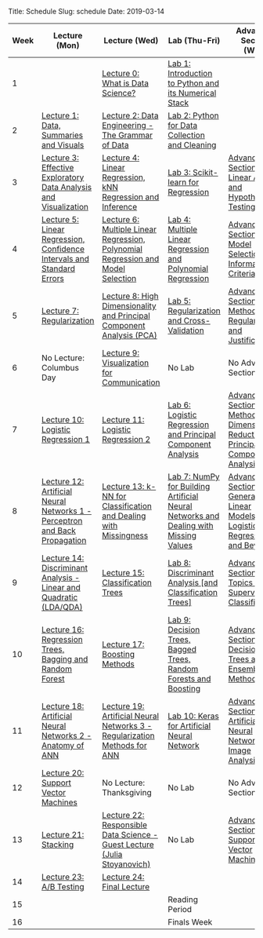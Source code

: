 Title: Schedule
Slug: schedule
Date: 2019-03-14


|Week|Lecture (Mon)|Lecture (Wed)|Lab (Thu-Fri)|Advanced Section (Wed)|Assignment (R:Released Tue - D:Due Wed)|
|-----|-----|-----|-----|-----|-----|
|1|[]({filename}/lectures/lecture1/notebook/README.md)|[Lecture 0: What is Data Science?]({filename}/lectures/lecture0/index.md)|[Lab 1: Introduction to Python and its Numerical Stack]({filename}/labs/lab1/index.md)|[]({filename}/lectures/lecture1/notebook/README.md)|R:HW0|[]({filename}/lectures/lecture1/notebook/README.md)|
|2|[Lecture 1: Data, Summaries and Visuals]({filename}/lectures/lecture1/index.md)|[Lecture 2: Data Engineering - The Grammar of Data]({filename}/lectures/lecture2/index.md)|[Lab 2: Python for Data Collection and Cleaning]({filename}/labs/lab2/index.md)|[]({filename}/lectures/lecture1/notebook/README.md)|R:HW1 - D:HW0|[]({filename}/lectures/lecture1/notebook/README.md)|
|3|[Lecture 3: Effective Exploratory Data Analysis and Visualization]({filename}/lectures/lecture3/index.md)|[Lecture 4: Linear Regression, kNN Regression and Inference]({filename}/lectures/lecture4/index.md)|[Lab 3: Scikit-learn for Regression]({filename}/labs/lab3/index.md)|[Advanced Section 1: Linear Algebra and Hypothesis Testing]({filename}/a_sections/a_section1/index.md)|R:HW2 - D:HW1|[]({filename}/lectures/lecture1/notebook/README.md)|
|4|[Lecture 5: Linear Regression, Confidence Intervals and Standard Errors]({filename}/lectures/lecture5/index.md)|[Lecture 6: Multiple Linear Regression, Polynomial Regression and Model Selection]({filename}/lectures/lecture6/index.md)|[Lab 4: Multiple Linear Regression and Polynomial Regression]({filename}/labs/lab4/index.md)|[Advanced Section 2: Model Selection and Information Criteria]({filename}/a_sections/a_section2/index.md)|R:HW3 - D:HW2|[]({filename}/lectures/lecture1/notebook/README.md)|
|5|[Lecture 7: Regularization]({filename}/lectures/lecture7/index.md)|[Lecture 8:  High Dimensionality and Principal Component Analysis (PCA)]({filename}/lectures/lecture8/index.md)|[Lab 5: Regularization and Cross-Validation]({filename}/labs/lab5/index.md)|[Advanced Section 3: Methods of Regularization and Justifications]({filename}/a_sections/a_section3/index.md)|R:HW4(individual) D:HW3|[]({filename}/lectures/lecture1/notebook/README.md)|
|6|No Lecture: Columbus Day|[Lecture 9: Visualization for Communication]({filename}/lectures/lecture9/index.md)|No Lab|No Advanced Section|No Assignment|[]({filename}/lectures/lecture1/notebook/README.md)|
|7|[Lecture 10: Logistic Regression 1]({filename}/lectures/lecture10/index.md)|[Lecture 11: Logistic Regression 2]({filename}/lectures/lecture11/index.md)|[Lab 6: Logistic Regression and Principal Component Analysis]({filename}/labs/lab6/index.md)|[Advanced Section 4: Methods of Dimensionality Reduction - Principal Component Analysis]({filename}/a_sections/a_section4/index.md)|R:HW5 - D:HW4|[]({filename}/lectures/lecture1/notebook/README.md)|
|8|[Lecture 12:  Artificial Neural Networks 1 - Perceptron and Back Propagation]({filename}/lectures/lecture12/index.md)|[Lecture 13: k-NN for Classification and Dealing with Missingness]({filename}/lectures/lecture13/index.md)|[Lab 7: NumPy for Building Artificial Neural Networks and Dealing with Missing Values]({filename}/labs/lab7/index.md)|[Advanced Section 5: Generalized Linear Models, Logistic Regression and Beyond]({filename}/a_sections/a_section5/index.md)|R:HW6 - D:HW5|[]({filename}/lectures/lecture1/notebook/README.md)|
|9|[Lecture 14: Discriminant Analysis - Linear and Quadratic (LDA/QDA)]({filename}/lectures/lecture14/index.md)|[Lecture 15: Classification Trees]({filename}/lectures/lecture15/index.md)|[Lab 8: Discriminant Analysis [and Classification Trees]]({filename}/labs/lab8/index.md)|[Advanced Section 6: Topics in Supervised Classification]({filename}/a_sections/a_section6/index.md)|R:HW7 - D:HW6|[]({filename}/lectures/lecture1/notebook/README.md)|
|10|[Lecture 16: Regression Trees, Bagging and Random Forest]({filename}/lectures/lecture16/index.md)|[Lecture 17: Boosting Methods]({filename}/lectures/lecture17/index.md)|[Lab 9: Decision Trees, Bagged Trees, Random Forests and Boosting]({filename}/labs/lab9/index.md)|[Advanced Section 7: Decision Trees and Ensemble Methods]({filename}/a_sections/a_section7/index.md)|R:HW8 - D:HW7|[]({filename}/lectures/lecture1/notebook/README.md)|
|11|[Lecture 18: Artificial Neural Networks 2 - Anatomy of ANN]({filename}/lectures/lecture18/index.md)|[Lecture 19: Artificial Neural Networks 3 - Regularization Methods for ANN]({filename}/lectures/lecture19/index.md)|[Lab 10: Keras for Artificial Neural Network]({filename}/labs/lab10/index.md)|[Advanced Section 8: Artificial Neural Networks for Image Analysis]({filename}/a_sections/a_section8/index.md)|R:HW9(individual) D:HW8|[]({filename}/lectures/lecture1/notebook/README.md)|
|12|[Lecture 20: Support Vector Machines]({filename}/lectures/lecture20/index.md)|No Lecture: Thanksgiving|No Lab|No Advanced Section|No Assignment|[]({filename}/lectures/lecture1/notebook/README.md)|
|13|[Lecture 21: Stacking]({filename}/lectures/lecture21/index.md)|[Lecture 22: Responsible Data Science - Guest Lecture (Julia Stoyanovich)]({filename}/lectures/lecture22/index.md)|No Lab|[Advanced Section 9: Support Vector Machines]({filename}/a_sections/a_section9/index.md)|D:HW9|[]({filename}/lectures/lecture1/notebook/README.md)|
|14|[Lecture 23: A/B Testing]({filename}/lectures/lecture23/index.md)|[Lecture 24: Final Lecture]({filename}/lectures/lecture24/index.md)|[]({filename}/lectures/lecture1/notebook/README.md)|[]({filename}/lectures/lecture1/notebook/README.md)|[]({filename}/lectures/lecture1/notebook/README.md)|
|15|[]({filename}/lectures/lecture1/notebook/README.md)|[]({filename}/lectures/lecture1/notebook/README.md)|Reading Period|[]({filename}/lectures/lecture1/notebook/README.md)|[]({filename}/lectures/lecture1/notebook/README.md)|
|16|[]({filename}/lectures/lecture1/notebook/README.md)|[]({filename}/lectures/lecture1/notebook/README.md)|Finals Week|[]({filename}/lectures/lecture1/notebook/README.md)|[]({filename}/lectures/lecture1/notebook/README.md)|
